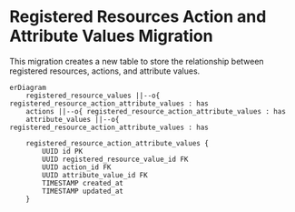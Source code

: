 # Registered Resources Action and Attribute Values Migration
This migration creates a new table to store the relationship between registered resources, actions, and attribute values.

```mermaid
erDiagram
    registered_resource_values ||--o{ registered_resource_action_attribute_values : has
    actions ||--o{ registered_resource_action_attribute_values : has
    attribute_values ||--o{ registered_resource_action_attribute_values : has

    registered_resource_action_attribute_values {
        UUID id PK
        UUID registered_resource_value_id FK
        UUID action_id FK
        UUID attribute_value_id FK
        TIMESTAMP created_at
        TIMESTAMP updated_at
    }
```